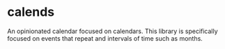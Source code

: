 # calends

An opinionated calendar focused on calendars. This library is specifically focused on events that repeat and intervals of time such as months.

